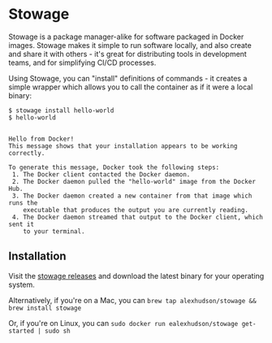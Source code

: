 # Stowage

Stowage is a package manager-alike for software packaged in Docker images. Stowage makes it simple to run software locally, and also create and share it with others - it's great for distributing tools in development teams, and for simplifying CI/CD processes.

Using Stowage, you can "install" definitions of commands - it creates a simple wrapper which allows you to call the container as if it were a local binary:

```
$ stowage install hello-world
$ hello-world 


Hello from Docker!
This message shows that your installation appears to be working correctly.

To generate this message, Docker took the following steps:
 1. The Docker client contacted the Docker daemon.
 2. The Docker daemon pulled the "hello-world" image from the Docker Hub.
 3. The Docker daemon created a new container from that image which runs the
    executable that produces the output you are currently reading.
 4. The Docker daemon streamed that output to the Docker client, which sent it
    to your terminal.
```

## Installation

Visit the [stowage releases](https://github.com/alexhudson/stowage/releases/latest) and download the latest binary for your operating system.

Alternatively, if you're on a Mac, you can `brew tap alexhudson/stowage && brew install stowage`

Or, if you're on Linux, you can `sudo docker run ealexhudson/stowage get-started | sudo sh`
